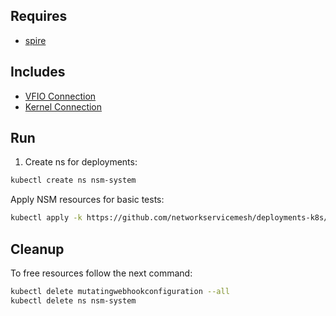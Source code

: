 ## Requires

- [spire](../spire)

## Includes

- [VFIO Connection](../use-cases/Vfio2Noop)
- [Kernel Connection](../use-cases/SriovKernel2Noop)

## Run

1. Create ns for deployments:
```bash
kubectl create ns nsm-system
```

Apply NSM resources for basic tests:
```bash
kubectl apply -k https://github.com/networkservicemesh/deployments-k8s/examples/sriov?ref=e1296b681a9da5331fe3011acfbae2ceac3bd420
```

## Cleanup

To free resources follow the next command:
```bash
kubectl delete mutatingwebhookconfiguration --all
kubectl delete ns nsm-system
```
